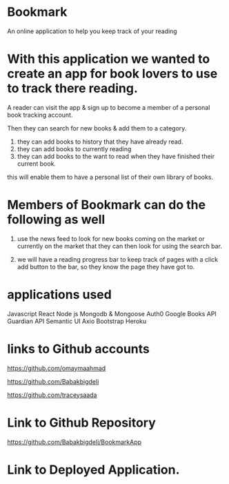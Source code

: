 # Bookmark
An online application to help you keep track of your reading

# With this application we wanted to create an app for book lovers to use to track there reading.

A reader can visit the app & sign up to become a member of a personal book tracking account.

Then they can search for new books & add them to a category.

1) they can add books to history that they have already read.
2) they can add books to currently reading
3) they can add books to the want to read when they have finished their current book.

this will enable them to have a personal list of their own library of books.

# Members of Bookmark can do the following as well

1) use the news feed to look for new books coming on the market or currently on the market that they can then look for using the search bar.

2) we will have a reading progress bar to keep track of pages with a click add button to the bar, so they know the page they have got to.


# applications used 

Javascript
React
Node js
Mongodb & Mongoose
Auth0
Google Books API
Guardian API
Semantic UI
Axio
Bootstrap
Heroku

# links to Github accounts

https://github.com/omaymaahmad

https://github.com/Babakbigdeli

https://github.com/traceysaada

# Link to Github Repository

https://github.com/Babakbigdeli/BookmarkApp

# Link to Deployed Application.

